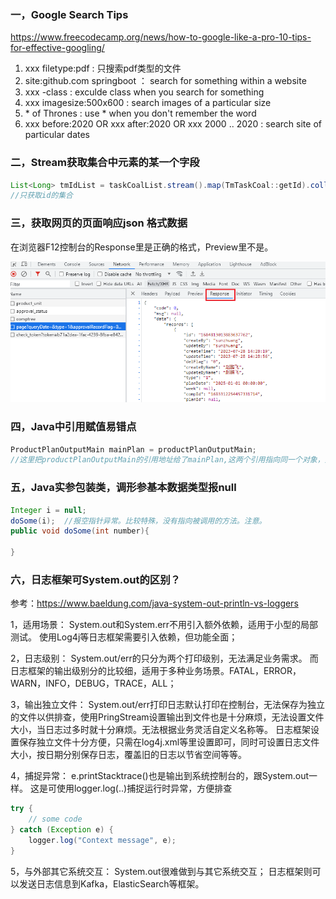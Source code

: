 ### 一，Google Search Tips

https://www.freecodecamp.org/news/how-to-google-like-a-pro-10-tips-for-effective-googling/

1. xxx   filetype:pdf  : 只搜索pdf类型的文件
2. site:github.com springboot ：  search for something within a website 
3. xxx  -class : exculde class when you search for something
4. xxx  imagesize:500x600 :  search images of a particular size 
5. \* of Thrones :   use * when you don't remember the word
6. xxx  before:2020  OR  xxx after:2020  OR   xxx  2000 .. 2020 :  search site of particular dates

### 二，Stream获取集合中元素的某一个字段

```java
List<Long> tmIdList = taskCoalList.stream().map(TmTaskCoal::getId).collect(Collectors.toList());
//只获取id的集合
```

### 三，获取网页的页面响应json 格式数据

在浏览器F12控制台的Response里是正确的格式，Preview里不是。

![1692146245663](note-images/1692146245663.png)

### 四，Java中引用赋值易错点

```java
ProductPlanOutputMain mainPlan = productPlanOutputMain;
//这里把productPlanOutputMain的引用地址给了mainPlan,这两个引用指向同一个对象，如果mainPlan修改属性，那么对象属性就会改变，productPlanOutputMain引用的值同时改变。注意！！
```

### 五，Java实参包装类，调形参基本数据类型报null

```java
Integer i = null;
doSome(i);  //报空指针异常。比较特殊，没有指向被调用的方法。注意。
public void doSome(int number){
    
}
```

### 六，日志框架可System.out的区别？

参考：https://www.baeldung.com/java-system-out-println-vs-loggers

1，适用场景：
System.out和System.err不用引入额外依赖，适用于小型的局部测试。
使用Log4j等日志框架需要引入依赖，但功能全面；

2，日志级别：
System.out/err的只分为两个打印级别，无法满足业务需求。
而日志框架的输出级别分的比较细，适用于多种业务场景。FATAL，ERROR，WARN，INFO，DEBUG，TRACE，ALL；

3，输出独立文件：
System.out/err打印日志默认打印在控制台，无法保存为独立的文件以供排查，使用PringStream设置输出到文件也是十分麻烦，无法设置文件大小，当日志过多时就十分麻烦。无法根据业务灵活自定义名称等。
日志框架设置保存独立文件十分方便，只需在log4j.xml等里设置即可，同时可设置日志文件大小，按日期分别保存日志，覆盖旧的日志以节省空间等等。

4，捕捉异常：
e.printStacktrace()也是输出到系统控制台的，跟System.out一样。
这是可使用logger.log(..)捕捉运行时异常，方便排查

```java
try {
    // some code
} catch (Exception e) {
    logger.log("Context message", e);
}
```

5，与外部其它系统交互：
System.out很难做到与其它系统交互；
日志框架则可以发送日志信息到Kafka，ElasticSearch等框架。